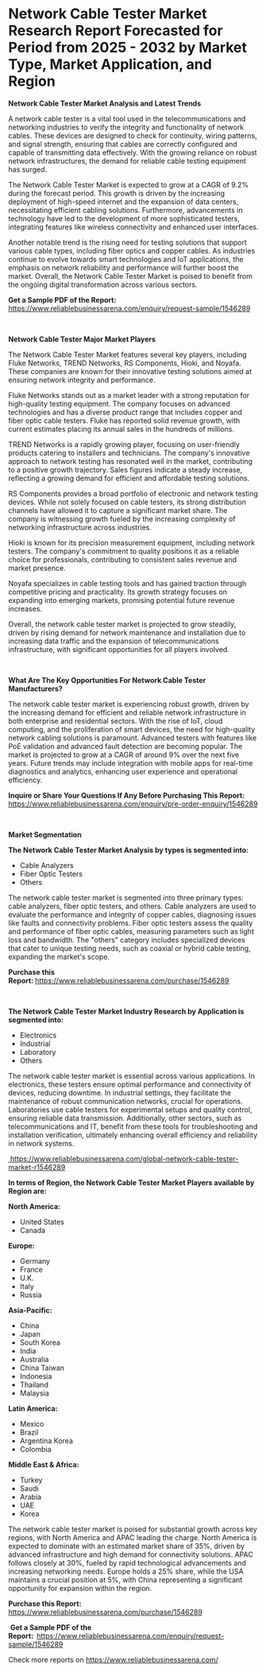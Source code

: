<p><h1>Network Cable Tester Market Research Report Forecasted for Period from 2025 -  2032 by Market Type, Market Application, and Region</h1></p><p><strong>Network Cable Tester Market Analysis and Latest Trends</strong></p>
<p><p>A network cable tester is a vital tool used in the telecommunications and networking industries to verify the integrity and functionality of network cables. These devices are designed to check for continuity, wiring patterns, and signal strength, ensuring that cables are correctly configured and capable of transmitting data effectively. With the growing reliance on robust network infrastructures, the demand for reliable cable testing equipment has surged.</p><p>The Network Cable Tester Market is expected to grow at a CAGR of 9.2% during the forecast period. This growth is driven by the increasing deployment of high-speed internet and the expansion of data centers, necessitating efficient cabling solutions. Furthermore, advancements in technology have led to the development of more sophisticated testers, integrating features like wireless connectivity and enhanced user interfaces.</p><p>Another notable trend is the rising need for testing solutions that support various cable types, including fiber optics and copper cables. As industries continue to evolve towards smart technologies and IoT applications, the emphasis on network reliability and performance will further boost the market. Overall, the Network Cable Tester Market is poised to benefit from the ongoing digital transformation across various sectors.</p></p>
<p><strong>Get a Sample PDF of the Report:&nbsp;</strong> <a href="https://www.reliablebusinessarena.com/enquiry/request-sample/1546289?utm_campaign=2262&utm_medium=2&utm_source=Github&utm_content=ia&utm_term=17022025&utm_id=network-cable-tester">https://www.reliablebusinessarena.com/enquiry/request-sample/1546289</a></p>
<p>&nbsp;</p>
<p><strong>Network Cable Tester Major Market Players</strong></p>
<p><p>The Network Cable Tester Market features several key players, including Fluke Networks, TREND Networks, RS Components, Hioki, and Noyafa. These companies are known for their innovative testing solutions aimed at ensuring network integrity and performance.</p><p>Fluke Networks stands out as a market leader with a strong reputation for high-quality testing equipment. The company focuses on advanced technologies and has a diverse product range that includes copper and fiber optic cable testers. Fluke has reported solid revenue growth, with current estimates placing its annual sales in the hundreds of millions.</p><p>TREND Networks is a rapidly growing player, focusing on user-friendly products catering to installers and technicians. The company's innovative approach to network testing has resonated well in the market, contributing to a positive growth trajectory. Sales figures indicate a steady increase, reflecting a growing demand for efficient and affordable testing solutions.</p><p>RS Components provides a broad portfolio of electronic and network testing devices. While not solely focused on cable testers, its strong distribution channels have allowed it to capture a significant market share. The company is witnessing growth fueled by the increasing complexity of networking infrastructure across industries.</p><p>Hioki is known for its precision measurement equipment, including network testers. The company's commitment to quality positions it as a reliable choice for professionals, contributing to consistent sales revenue and market presence.</p><p>Noyafa specializes in cable testing tools and has gained traction through competitive pricing and practicality. Its growth strategy focuses on expanding into emerging markets, promising potential future revenue increases.</p><p>Overall, the network cable tester market is projected to grow steadily, driven by rising demand for network maintenance and installation due to increasing data traffic and the expansion of telecommunications infrastructure, with significant opportunities for all players involved.</p></p>
<p>&nbsp;</p>
<p><strong>What Are The Key Opportunities For Network Cable Tester Manufacturers?</strong></p>
<p><p>The network cable tester market is experiencing robust growth, driven by the increasing demand for efficient and reliable network infrastructure in both enterprise and residential sectors. With the rise of IoT, cloud computing, and the proliferation of smart devices, the need for high-quality network cabling solutions is paramount. Advanced testers with features like PoE validation and advanced fault detection are becoming popular. The market is projected to grow at a CAGR of around 9% over the next five years. Future trends may include integration with mobile apps for real-time diagnostics and analytics, enhancing user experience and operational efficiency.</p></p>
<p><strong>Inquire or Share Your Questions If Any Before Purchasing This Report:</strong> <a href="https://www.reliablebusinessarena.com/enquiry/pre-order-enquiry/1546289?utm_campaign=2262&utm_medium=2&utm_source=Github&utm_content=ia&utm_term=17022025&utm_id=network-cable-tester">https://www.reliablebusinessarena.com/enquiry/pre-order-enquiry/1546289</a></p>
<p>&nbsp;</p>
<p><strong>Market Segmentation</strong></p>
<p><strong>The Network Cable Tester Market Analysis by types is segmented into:</strong></p>
<p><ul><li>Cable Analyzers</li><li>Fiber Optic Testers</li><li>Others</li></ul></p>
<p><p>The network cable tester market is segmented into three primary types: cable analyzers, fiber optic testers, and others. Cable analyzers are used to evaluate the performance and integrity of copper cables, diagnosing issues like faults and connectivity problems. Fiber optic testers assess the quality and performance of fiber optic cables, measuring parameters such as light loss and bandwidth. The "others" category includes specialized devices that cater to unique testing needs, such as coaxial or hybrid cable testing, expanding the market's scope.</p></p>
<p><strong>Purchase this Report:&nbsp;</strong><a href="https://www.reliablebusinessarena.com/purchase/1546289?utm_campaign=2262&utm_medium=2&utm_source=Github&utm_content=ia&utm_term=17022025&utm_id=network-cable-tester">https://www.reliablebusinessarena.com/purchase/1546289</a></p>
<p>&nbsp;</p>
<p><strong>The Network Cable Tester Market Industry Research by Application is segmented into:</strong></p>
<p><ul><li>Electronics</li><li>Industrial</li><li>Laboratory</li><li>Others</li></ul></p>
<p><p>The network cable tester market is essential across various applications. In electronics, these testers ensure optimal performance and connectivity of devices, reducing downtime. In industrial settings, they facilitate the maintenance of robust communication networks, crucial for operations. Laboratories use cable testers for experimental setups and quality control, ensuring reliable data transmission. Additionally, other sectors, such as telecommunications and IT, benefit from these tools for troubleshooting and installation verification, ultimately enhancing overall efficiency and reliability in network systems.</p></p>
<p><a href="https://www.reliablebusinessarena.com/global-network-cable-tester-market-r1546289?utm_campaign=2262&utm_medium=2&utm_source=Github&utm_content=ia&utm_term=17022025&utm_id=network-cable-tester">&nbsp;https://www.reliablebusinessarena.com/global-network-cable-tester-market-r1546289</a></p>
<p><strong>In terms of Region, the Network Cable Tester Market Players available by Region are:</strong></p>
<p>
    <p> <strong> North America: </strong>
        <ul>
            <li>United States</li>
            <li>Canada</li>
        </ul>
        </p> 
    <p> <strong> Europe: </strong>
        <ul>
            <li>Germany</li>
            <li>France</li>
            <li>U.K.</li>
            <li>Italy</li>
            <li>Russia</li>
        </ul>
        </p> 
    <p> <strong> Asia-Pacific: </strong>
        <ul>
            <li>China</li>
            <li>Japan</li>
            <li>South Korea</li>
            <li>India</li>
            <li>Australia</li>
            <li>China Taiwan</li>
            <li>Indonesia</li>
            <li>Thailand</li>
            <li>Malaysia</li>
        </ul>
        </p> 
    <p> <strong> Latin America: </strong>
        <ul>
            <li>Mexico</li>
            <li>Brazil</li>
            <li>Argentina Korea</li>
            <li>Colombia</li>
        </ul>
        </p> 
    <p> <strong> Middle East & Africa: </strong>
        <ul>
            <li>Turkey</li>
            <li>Saudi</li>
            <li>Arabia</li>
            <li>UAE</li>
            <li>Korea</li>
        </ul>
    </p>
    </p>
<p><p>The network cable tester market is poised for substantial growth across key regions, with North America and APAC leading the charge. North America is expected to dominate with an estimated market share of 35%, driven by advanced infrastructure and high demand for connectivity solutions. APAC follows closely at 30%, fueled by rapid technological advancements and increasing networking needs. Europe holds a 25% share, while the USA maintains a crucial position at 5%, with China representing a significant opportunity for expansion within the region.</p></p>
<p><strong>Purchase this Report: </strong><a href="https://www.reliablebusinessarena.com/purchase/1546289?utm_campaign=2262&utm_medium=2&utm_source=Github&utm_content=ia&utm_term=17022025&utm_id=network-cable-tester">https://www.reliablebusinessarena.com/purchase/1546289</a></p>
<p>&nbsp;<strong>Get a Sample PDF of the Report:&nbsp;&nbsp;</strong><a href="https://www.reliablebusinessarena.com/enquiry/request-sample/1546289?utm_campaign=2262&utm_medium=2&utm_source=Github&utm_content=ia&utm_term=17022025&utm_id=network-cable-tester">https://www.reliablebusinessarena.com/enquiry/request-sample/1546289</a></p>
<p><strong></strong></p>
<p>Check more reports on <a href="https://www.reliablebusinessarena.com/?utm_campaign=2262&utm_medium=2&utm_source=Github&utm_content=ia&utm_term=17022025&utm_id=network-cable-tester">https://www.reliablebusinessarena.com/</a></p>